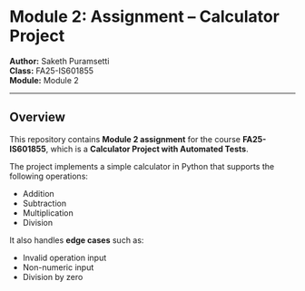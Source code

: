 # Module 2: Assignment – Calculator Project

**Author:** Saketh Puramsetti  
**Class:** FA25-IS601855  
**Module:** Module 2  

---

## Overview

This repository contains **Module 2 assignment** for the course **FA25-IS601855**, which is a **Calculator Project with Automated Tests**.  

The project implements a simple calculator in Python that supports the following operations:

- Addition
- Subtraction
- Multiplication
- Division

It also handles **edge cases** such as:

- Invalid operation input  
- Non-numeric input  
- Division by zero  


